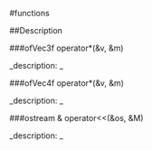 #functions

##Description





<!----------------------------------------------------------------------------->

###ofVec3f operator*(&v, &m)

<!--
_syntax: operator*(&v, &m)_
_name: operator*_
_returns: ofVec3f_
_returns_description: _
_parameters: const ofVec3f &v, const ofMatrix4x4 &m_
_version_started: _
_version_deprecated: _
_summary: _
_constant: False_
_static: False_
_visible: True_
_advanced: False_
-->

_description: _







<!----------------------------------------------------------------------------->

###ofVec4f operator*(&v, &m)

<!--
_syntax: operator*(&v, &m)_
_name: operator*_
_returns: ofVec4f_
_returns_description: _
_parameters: const ofVec4f &v, const ofMatrix4x4 &m_
_version_started: _
_version_deprecated: _
_summary: _
_constant: False_
_static: False_
_visible: True_
_advanced: False_
-->

_description: _







<!----------------------------------------------------------------------------->

###ostream & operator<<(&os, &M)

<!--
_syntax: operator<<(&os, &M)_
_name: operator<<_
_returns: ostream &_
_returns_description: _
_parameters: ostream &os, const ofMatrix4x4 &M_
_version_started: _
_version_deprecated: _
_summary: _
_constant: False_
_static: False_
_visible: True_
_advanced: False_
-->

_description: _







<!----------------------------------------------------------------------------->

